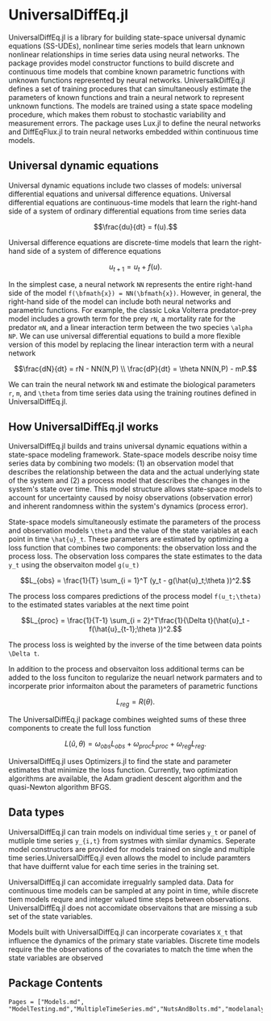 # UniversalDiffEq.jl

UniversalDiffEq.jl is a library for building state-space universal dynamic equations (SS-UDEs), nonlinear time series models that learn unknown nonlinear relationships in time series data using neural networks. The package provides model constructor functions to build discrete and continuous time models that combine known parametric functions with unknown functions represented by neural networks. UniversalkDiffEq.jl defines a set of training procedures that can simultaneously estimate the parameters of known functions and train a neural network to represent unknown functions. The models are trained using a state space modeling procedure, which makes them robust to stochastic variability and measurement errors. The package uses Lux.jl to define the neural networks and DiffEqFlux.jl to train neural networks embedded within continuous time models. 

## Universal dynamic equations

Universal dynamic equations include two classes of models: universal differential equations and universal difference equations. Universal differential equations are continuous-time models that learn the right-hand side of a system of ordinary differential equations from time series data

```math
\frac{du}{dt} = f(u).
```

Universal difference equations are discrete-time models that learn the right-hand side of a system of difference equations

 ```math
u_{t+1} = u_{t} + f(u).
```

In the simplest case, a neural network ``NN`` represents the entire right-hand side of the model ``f(\bfmath{x}) = NN(\bfmath{x})``. However, in general, the right-hand side of the model can include both neural networks and parametric functions. For example, the classic Loka Volterra predator-prey model includes a growth term for the prey ``rN``, a mortality rate for the predator ``mN``, and a linear interaction term between the two species ``\alpha NP``. We can use universal differential equations to build a more flexible version of this model by replacing the linear interaction term with a neural network 

```math
\frac{dN}{dt} = rN - NN(N,P) \\
\frac{dP}{dt} = \theta NN(N,P) - mP.
```

We can train the neural network ``NN`` and estimate the biological parameters ``r``, ``m``, and ``\theta`` from time series data using the training routines defined in UniversalDiffEq.jl.


## How UniversalDiffEq.jl works

UniversalDiffEq.jl builds and trains universal dynamic equations within a state-space modeling framework. State-space models describe noisy time series data by combining two models: (1) an observation model that describes the relationship between the data and the actual underlying state of the system and (2) a process model that describes the changes in the system's state over time. This model structure allows state-space models to account for uncertainty caused by noisy observations (observation error) and inherent randomness within the system's dynamics (process error).

State-space models simultaneously estimate the parameters of the process and observation models ``\theta`` and the value of the state variables at each point in time ``\hat{u}_t``. These parameters are estimated by optimizing a loss function that combines two components: the observation loss and the process loss. The observation loss compares the state estimates to the data ``y_t`` using the observaiton model ``g(u_t)``

```math
L_{obs} = \frac{1}{T} \sum_{i = 1}^T (y_t - g(\hat{u}_t;\theta ))^2.
```

The process loss compares predictions of the process model ``f(u_t;\theta)`` to the estimated states variables at the next time point

```math
L_{proc} = \frac{1}{T-1} \sum_{i = 2}^T\frac{1}{\Delta t}(\hat{u}_t - f(\hat{u}_{t-1};\theta ))^2.
```

The process loss is weighted by the inverse of the time between data points ``\Delta t``. 

In addition to the process and observaiton loss additional terms can be added to the loss funciton to regularize the neuarl network parmaters and to incorperate prior informaiton about the parameters of parametric functions

```math
L_{reg} = R(\theta).
```

The UniversalDiffEq.jl package combines weighted sums of these three components to create the full loss function

```math
L(\hat{u},\theta) = \omega_{obs} L_{obs} + \omega_{proc} L_{proc} + \omega_{reg} L_{reg}.
```

UniversalDiffEq.jl uses Optimizers.jl to find the state and parameter estimates that minimize the loss function. Currently, two optimization algorithms are available, the Adam gradient descent algorithm and the quasi-Newton algorithm BFGS.

## Data types

UniversalDiffEq.jl can train models on individual time series ``y_t`` or panel of mutliple time series ``y_{i,t}`` from systmes with similar dynamics. Seperate model constructors are provided for models trained on single and multiple time series.UniversalDiffEq.jl even allows the model to include paramters that have duiffernt value for each time series in the training set. 

UniversalDiffEq.jl can accomidate irregualrly sampled data. Data for continuous time models can be sampled at any point in time, while discrete tiem models requre and integer valued time steps between observations. UniversalDiffEq.jl does not accomidate observaitons that are missing a sub set of the state variables.

Models built with UniversalDiffEq.jl can incorperate covariates ``X_t`` that influence the dynamics of the primary state variables. Discrete time models require the the observations of the covariates to match the time when the state variables are observed 

## Package Contents
```@contents
Pages = ["Models.md", "ModelTesting.md","MultipleTimeSeries.md","NutsAndBolts.md","modelanalysis.md","examples.md","API.md"]
```




